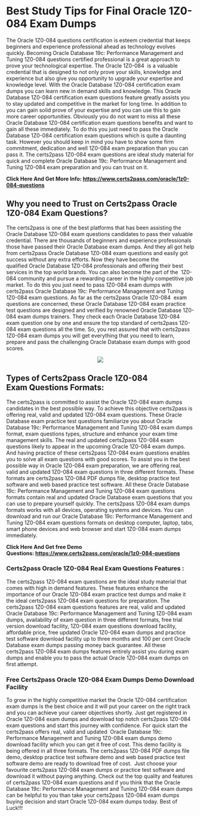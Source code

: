 <h1><strong>Best Study Tips for Final Oracle 1Z0-084 Exam Dumps</strong></h1>

<p>The Oracle 1Z0-084 questions certification is esteem credential that keeps beginners and experience professional ahead as technology evolves quickly. Becoming Oracle Database 19c: Performance Management and Tuning 1Z0-084 questions certified professional is a great approach to prove your technological expertise. The Oracle 1Z0-084  is a valuable credential that is designed to not only prove your skills, knowledge and experience but also give you opportunity to upgrade your expertise and knowledge level. With the Oracle Database 1Z0-084 certification exam dumps you can learn new in demand skills and knowledge. This Oracle Database 1Z0-084 certification exam questions feature greatly assists you to stay updated and competitive in the market for long time. In addition to you can gain solid prove of your expertise and you can use this to gain more career opportunities. Obviously you do not want to miss all these Oracle Database 1Z0-084 certification exam questions benefits and want to gain all these immediately. To do this you just need to pass the Oracle Database 1Z0-084 certification exam questions which is quite a daunting task. However you should keep in mind you have to show some firm commitment, dedication and well 1Z0-084 exam preparation than you can pass it. The certs2pass 1Z0-084 exam questions are ideal study material for quick and complete Oracle Database 19c: Performance Management and Tuning 1Z0-084 exam preparation and you can trust on it.</p>

<p><strong>Click Here And Get More Info: <a href="https://www.certs2pass.com/oracle/1z0-084-questions">https://www.certs2pass.com/oracle/1z0-084-questions</a></strong></p>

<h2><strong>Why you need to Trust on Certs2pass Oracle 1Z0-084 Exam Questions?</strong></h2>

<p>The certs2pass is one of the best platforms that has been assisting the Oracle Database 1Z0-084 exam questions candidates to pass their valuable credential. There are thousands of beginners and experience professionals those have passed their Oracle Database exam dumps. And they all got help from certs2pass Oracle Database 1Z0-084 exam questions and easily got success without any extra efforts. Now they have become the qualified Oracle Database 1Z0-084 professionals and offering their best services in the top world brands. You can also become the part of the  1Z0-084 community and pursue a rewarding career in the highly competitive job market. To do this you just need to pass 1Z0-084 exam dumps with certs2pass Oracle Database 19c: Performance Management and Tuning 1Z0-084 exam questions. As far as the certs2pass Oracle 1Z0-084  exam questions are concerned, these Oracle Database 1Z0-084 exam practice test questions are designed and verified by renowned Oracle Database 1Z0-084 exam dumps trainers. They check each Oracle Database 1Z0-084 exam question one by one and ensure the top standard of certs2pass 1Z0-084 exam questions all the time. So, you rest assured that with certs2pass 1Z0-084 exam dumps you will get everything that you need to learn, prepare and pass the challenging Oracle Database exam dumps with good scores.</p>

<p style="text-align: center;"><img src="https://i.ibb.co/KqxymRr/161103-143.jpg" /></p>

<h2><strong>Types of Certs2pass Oracle 1Z0-084 Exam Questions Formats:</strong></h2>

<p>The certs2pass is committed to assist the Oracle 1Z0-084 exam dumps candidates in the best possible way. To achieve this objective certs2pass is offering real, valid and updated 1Z0-084 exam questions. These Oracle Database exam practice test questions familiarize you about Oracle Database 19c: Performance Management and Tuning 1Z0-084 exam dumps format, exam questions types, structure and enhance your exam time management skills. The real and updated certs2pass 1Z0-084 exam questions likely to appear in the upcoming Oracle 1Z0-084 exam dumps. And having practice of these certs2pass 1Z0-084 exam questions enables you to solve all exam questions with good scores. To assist you in the best possible way in Oracle 1Z0-084 exam preparation, we are offering real, valid and updated 1Z0-084 exam questions in three different formats. These formats are certs2pass 1Z0-084 PDF dumps file, desktop practice test software and web based practice test software. All these Oracle Database 19c: Performance Management and Tuning 1Z0-084 exam questions formats contain real and updated Oracle Database exam questions that you can use to prepare yourself quickly. The certs2pass 1Z0-084 exam dumps formats works with all devices, operating systems and devices. You can download and run our Oracle Database 19c: Performance Management and Tuning 1Z0-084 exam questions formats on desktop computer, laptop, tabs, smart phone devices and web browser and start 1Z0-084 exam dumps immediately.</p>

<p><strong>Click Here And Get free Demo Questions: <a href="https://www.certs2pass.com/oracle/1z0-084-questions">https://www.certs2pass.com/oracle/1z0-084-questions</a></strong></p>

<h3><strong>Certs2pass Oracle 1Z0-084 Real Exam Questions Features :</strong></h3>

<p>The certs2pass 1Z0-084 exam questions are the ideal study material that comes with high in demand features. These features enhance the importance of our Oracle 1Z0-084 exam practice test dumps and make it the ideal certs2pass 1Z0-084 exam questions for preparation. The certs2pass 1Z0-084 exam questions features are real, valid and updated Oracle Database 19c: Performance Management and Tuning 1Z0-084 exam dumps, availability of exam question in three different formats, free trial version download facility, 1Z0-084 exam questions download facility, affordable price, free updated Oracle 1Z0-084 exam dumps and practice test software download facility up to three months and 100 per cent Oracle Database exam dumps passing money back guarantee. All these certs2pass 1Z0-084 exam dumps features entirely assist you during exam dumps and enable you to pass the actual Oracle 1Z0-084 exam dumps on first attempt.</p>

<h3><strong>Free Certs2pass Oracle 1Z0-084 Exam Dumps Demo Download Facility</strong></h3>

<p>To grow in the highly competitive market the Oracle 1Z0-084 certification exam dumps is the best choice and it will put your career on the right track and you can achieve your career objectives shortly. Just get registered in Oracle 1Z0-084 exam dumps and download top notch certs2pass 1Z0-084 exam questions and start this journey with confidence. For quick start the certs2pass offers real, valid and updated  Oracle Database 19c: Performance Management and Tuning 1Z0-084 exam dumps demo download facility which you can get it free of cost. This demo facility is being offered in all three formats. The certs2pass 1Z0-084 PDF dumps file demo, desktop practice test software demo and web based practice test software demo are ready to download free of cost.  Just choose your favourite certs2pass 1Z0-084 exam dumps or practice test software and download it without paying anything. Check out the top quality and features of certs2pass 1Z0-084 exam questions and if you think that the Oracle Database 19c: Performance Management and Tuning 1Z0-084 exam dumps can be helpful to you than take your certs2pass 1Z0-084 exam dumps buying decision and start Oracle 1Z0-084 exam dumps today. Best of Luck!!!</p>

<p> </p>
